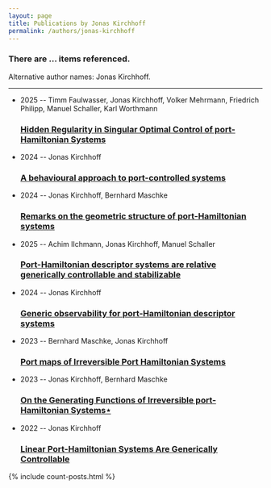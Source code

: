 ```yaml
---
layout: page
title: Publications by Jonas Kirchhoff
permalink: /authors/jonas-kirchhoff
---
```


<h3 id="number-posts">There are ... items referenced.</h3>
<p id='info-authors'>Alternative author names: Jonas Kirchhoff.</p>
<hr />
<ul class="post-list">
<li><span class='post-meta'>2025 -- Timm Faulwasser, Jonas Kirchhoff, Volker Mehrmann, Friedrich Philipp, Manuel Schaller, Karl Worthmann</span><h3><a class='post-link' href="{{ site.baseurl }}/hidden-regularity-in-singular-optimal-control-of-port-hamiltonian-systems">Hidden Regularity in Singular Optimal Control of port-Hamiltonian Systems</a></h3></li>
<li><span class='post-meta'>2024 -- Jonas Kirchhoff</span><h3><a class='post-link' href="{{ site.baseurl }}/a-behavioural-approach-to-port-controlled-systems">A behavioural approach to port-controlled systems</a></h3></li>
<li><span class='post-meta'>2024 -- Jonas Kirchhoff, Bernhard Maschke</span><h3><a class='post-link' href="{{ site.baseurl }}/remarks-on-the-geometric-structure-of-port-hamiltonian-systems">Remarks on the geometric structure of port-Hamiltonian systems</a></h3></li>
<li><span class='post-meta'>2025 -- Achim Ilchmann, Jonas Kirchhoff, Manuel Schaller</span><h3><a class='post-link' href="{{ site.baseurl }}/port-hamiltonian-descriptor-systems-are-relative-generically-controllable-and-stabilizable">Port-Hamiltonian descriptor systems are relative generically controllable and stabilizable</a></h3></li>
<li><span class='post-meta'>2024 -- Jonas Kirchhoff</span><h3><a class='post-link' href="{{ site.baseurl }}/generic-observability-for-port-hamiltonian-descriptor-systems">Generic observability for port-Hamiltonian descriptor systems</a></h3></li>
<li><span class='post-meta'>2023 -- Bernhard Maschke, Jonas Kirchhoff</span><h3><a class='post-link' href="{{ site.baseurl }}/port-maps-of-irreversible-port-hamiltonian-systems">Port maps of Irreversible Port Hamiltonian Systems</a></h3></li>
<li><span class='post-meta'>2023 -- Jonas Kirchhoff, Bernhard Maschke</span><h3><a class='post-link' href="{{ site.baseurl }}/on-the-generating-functions-of-irreversible-port-hamiltonian-systems">On the Generating Functions of Irreversible port-Hamiltonian Systems⋆</a></h3></li>
<li><span class='post-meta'>2022 -- Jonas Kirchhoff</span><h3><a class='post-link' href="{{ site.baseurl }}/linear-port-hamiltonian-systems-are-generically-controllable">Linear Port-Hamiltonian Systems Are Generically Controllable</a></h3></li>

</ul>
{% include count-posts.html %}
